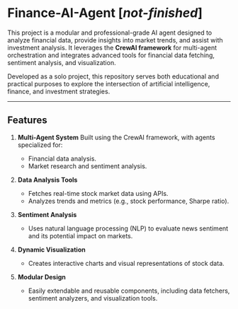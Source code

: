 # Finance-AI-Agent [*not-finished*]
This project is a modular and professional-grade AI agent designed to analyze financial data, provide insights into market trends, and assist with investment analysis. It leverages the **CrewAI framework** for multi-agent orchestration and integrates advanced tools for financial data fetching, sentiment analysis, and visualization.

Developed as a solo project, this repository serves both educational and practical purposes to explore the intersection of artificial intelligence, finance, and investment strategies.

---
## Features
1. **Multi-Agent System**
   Built using the CrewAI framework, with agents specialized for:
   - Financial data analysis.
   - Market research and sentiment analysis.

2. **Data Analysis Tools**
   - Fetches real-time stock market data using APIs.
   - Analyzes trends and metrics (e.g., stock performance, Sharpe ratio).
  
3. **Sentiment Analysis**
   - Uses natural language processing (NLP) to evaluate news sentiment and its potential impact on markets.

4. **Dynamic Visualization**
   - Creates interactive charts and visual representations of stock data.

5. **Modular Design**
   - Easily extendable and reusable components, including data fetchers, sentiment analyzers, and visualization tools.
